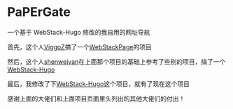 # PaPErGate

一个基于 WebStack-Hugo 修改的我自用的网址导航

首先，这个人[ViggoZ](https://github.com/ViggoZ)搞了一个[WebStackPage](https://github.com/WebStackPage/WebStackPage.github.io)的项目

然后，这个人[shenweiyan](https://github.com/shenweiyan)在上面那个项目的基础上参考了些别的项目，搞了一个[WebStack-Hugo](https://github.com/shenweiyan/WebStack-Hugo)

最后，我修改了下[WebStack-Hugo](https://github.com/shenweiyan/WebStack-Hugo)这个项目，就有了现在这个项目

感谢上面的大佬们和上面项目页面里头列出的其他大佬们的付出！
